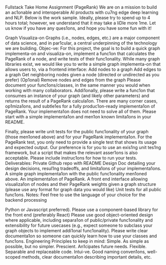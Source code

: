Fullstack Take Home Assignment
(PageRank)
We are on a mission to build an ac1onable and interoperable AI products with cu7ng edge
deep learning and NLP.
Below is the work sample. Ideally, please try to spend up to 4 hours total; however, we
understand that it may take a liDle more 1me. Let us know if you have any ques1ons, and
hope you have some fun with it!

Graph Visualiza-on
Graphs (i.e., nodes, edges, etc.) are a major component of data science, and in par1cular, a
central underpinning of the technology we are building.
Objec-ve:
For this project, the goal is to build a quick graph implementa-on and visualiza-on,
implement a func1on that calculates the PageRank of a node, and write tests of their
func1onality.
While many graph libraries exist, we would like you to write a simple graph implementa-on
that allows users to, via a frontend interface:
Add nodes to a graph
Add edges to a graph
Get neighboring nodes given a node (directed or undirected as you prefer)
(Op1onal) Remove nodes and edges from the graph
Please document your func1ons/classes, in the same manner you would when working with
many collaborators.
Addi1onally, please write a func1on that consumes an instance of your graph (and likely
other parameters) and returns the result of a PageRank calcula1on.
There are many corner cases, op1miza1ons, and subtle1es for a fully produc1on-ready
implementa1on of PageRank. Your implementa1on does not need to solve all of them. Please
start with a simple implementa1on and men1on known limita1ons in your README.

Finally, please write unit tests for the public func1onality of your graph (those men1oned
above) and for your PageRank implementa1on. For the PageRank test, you only need to
provide a single test that shows its usage and expected output. Our preference is for you to
use an exis1ng unit tes1ng framework, but a script that makes the relevant asser1ons is also
acceptable.
Please include instruc1ons for how to run your tests.
Deliverables:
Private Github repo with README Design Doc detailing your design decisions, resul1ng
tradeoffs, and limita1ons of your implementa1ons.
A simple graph implementa1on with the public func1onality men1oned above.
An implementa1on of PageRank.
A front end interface allowing visualiza1on of nodes and their PageRank weights given a
graph structure (please use any format for graph data you would like)
Unit tests for all public func1ons.
Notes:
Feel free to use the language of your choice for the backend processing

Python or
Javascript preferred). Please use a component-based library for the front end
(preferably React)
Please use good object-oriented design where applicable, including separa1on of
public/private func1onality and extensibility for future usecases (e.g., expect someone
to subclass your graph objects to implement addi1onal func1onality).
Please write clear documenta1on so someone can quickly learn how to use your classes
and func1ons.
Engineering Principles to keep in mind:
Simple. As simple as possible, but no simpler.
Prescient. An1cipates future needs.
Flexible. Separable and replaceable code.
Intui-ve. Good naming conven1ons, well-scoped methods, clear documenta1on
describing important details, etc.